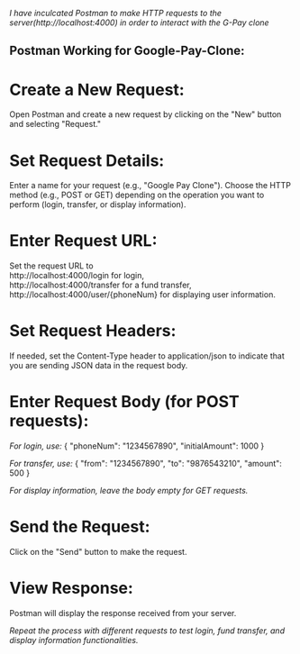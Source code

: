 _I have inculcated Postman to make HTTP requests to the server(http://localhost:4000) in order to interact with the G-Pay clone_

## Postman Working for Google-Pay-Clone:

# Create a New Request:

Open Postman and create a new request by clicking on the "New" button and selecting "Request."

# Set Request Details:

Enter a name for your request (e.g., "Google Pay Clone").
Choose the HTTP method (e.g., POST or GET) depending on the operation you want to perform (login, transfer, or display information).

# Enter Request URL:

Set the request URL to <br> http://localhost:4000/login for login,
<br> http://localhost:4000/transfer for a fund transfer,
<br> http://localhost:4000/user/{phoneNum} for displaying user information.

# Set Request Headers:

If needed, set the Content-Type header to application/json to indicate that you are sending JSON data in the request body.

# Enter Request Body (for POST requests):

_For login, use:_
{
"phoneNum": "1234567890",
"initialAmount": 1000
}

_For transfer, use:_
{
"from": "1234567890",
"to": "9876543210",
"amount": 500
}

_For display information, leave the body empty for GET requests._

# Send the Request:

Click on the "Send" button to make the request.

# View Response:

Postman will display the response received from your server.

_Repeat the process with different requests to test login, fund transfer, and display information functionalities._
